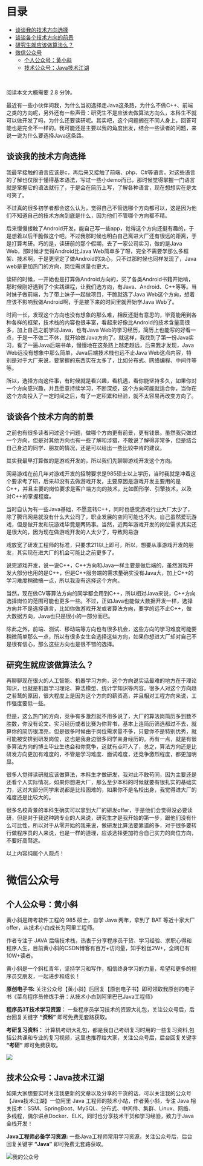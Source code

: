 # 目录

  * [谈谈我的技术方向选择](#谈谈我的技术方向选择)
  * [谈谈各个技术方向的前景](#谈谈各个技术方向的前景)
  * [研究生就应该做算法么？](#研究生就应该做算法么？)
* [微信公众号](#微信公众号)
  * [个人公众号：黄小斜](#个人公众号：黄小斜)
  * [技术公众号：Java技术江湖](#技术公众号：java技术江湖)


​

阅读本文大概需要 2.8 分钟。

最近有一些小伙伴问我，为什么当初选择走Java这条路，为什么不做C++、前端之类的方向呢，另外还有一些声音：研究生不是应该去做算法方向么，本科生不就可以做开发了吗，为什么还要读研呢。其实吧，这个问题搁在不同人身上，回答可能也是完全不一样的。我可能还是主要以我的角度出发，结合一些读者的问题，来说一说为什么要选择Java这条路。

## 谈谈我的技术方向选择

我最早接触的语言应该是c，再后来又接触了前端、php、C#等语言，对这些语言的了解也仅限于懂得基本语法，写过一些小demo而已，那时候觉得掌握一门语言就是掌握它的语法就行了，于是会在简历上写，了解各种语言，现在想想实在是太可笑了。

不过真的很多初学者都会这么认为，觉得自己不管选哪个方向都可以，这是因为他们不知道自己的技术方向到底是什么，因为他们不管哪个方向都不精。

后来慢慢接触了Android开发，能自己写一些app，觉得这个方向还挺有趣的，于是想着以后干脆做这个吧。不过我那时候也明白自己离进大厂还有很远的距离，于是打算考研。巧的是，读研前的那个假期，去了一家公司实习，做的是Java Web，那时候才觉得Android比Java Web简单多了呀，完全不需要学那么多框架、技术啊，于是更坚定了做Android的决心，只不过那时候也同样发现了，Java web是更加热门的方向，岗位需求量也更大。

读研的时候，一开始也是打算做Android方向的，买了各类Android书籍开始啃，那时候刚好遇到了个实践课程，让我们选方向，有Java、Android、C++等等。当时妹子做前端，为了带上妹子一起做项目，干脆就选了Java Web这个方向，想着应该不影响我做Android啊，于是接下来的时间里就开始学Java Web了。

时间一长，发现这个方向也没有想象的那么难，相反还挺有意思的，毕竟能用到各种各样的框架，技术栈的内容也很丰富，看起来好像比Android的技术含量高很多，加上自己之前学过Java，也有Java Web的学习经历，简历上也能写的好看一点，于是一不做二不休，就开始做Java方向了。就这样，我找到了第一份Java实习，看了一遍Java后端书单，慢慢地在这条路上越走越远，后来我才发现，Java Web远没有想象中那么简单，Java后端技术栈也远不止Java Web这点内容，特别是对于大厂来说，要掌握的东西实在太多了，比如分布式、网络编程、中间件等等。

所以，选择方向这件事，有时候就是看兴趣，看机遇，看你能坚持多久，如果你对一个方向感兴趣，并且愿意持续学习，不断深挖，这个方向可能就适合你，当你在这个方向投入了一定时间之后，有了一定积累和经验，就不太容易再改变方向了。

## 谈谈各个技术方向的前景

之前也有很多读者问过这个问题，做哪个方向更有前景，更有钱景。虽然我只做过一个方向，但是对其他方向也有一些了解和涉猎，不敢说了解得非常多，但是结合自己身边的同学、朋友的情况，还是可以给出一些比较中肯的建议。

其实我最早打算做的是游戏开发的，所以我们先聊聊游戏开发这个方向。

网易游戏在前几年对游戏开发的招聘要求是985硕士以上学历，当时我就是冲着这个要求考了研，后来却没有去做游戏开发，主要原因是游戏开发主要用的是C++，并且主要的岗位要求是客户端方向的技术，比如图形学、引擎技术，以及对C++的掌握程度。

当时自认为有一些Java基础，不愿意转C++，同时也感觉游戏行业大厂太少了，除了腾讯网易就没有什么大公司了，职业发展的空间可能也不大。自己虽然爱玩游戏，但是做开发和玩游戏毕竟是两码事。当然，近两年游戏开发的岗位需求其实还是很大的，因为现在做游戏开发的人太少了，导致网易游

戏放宽了研发工程师的标准，只要求211以上即可，所以，想要从事游戏开发的朋友，其实现在进大厂的机会可能比之前更多了。

说完游戏开发，说一说C++，C++方向和Java一样主要是做后端的，虽然游戏开发大部分也用的是C++，但是C++服务端的需求量确实没有Java大，加上C++的学习难度稍微搞一点，所以我没有选择这个方向。

当然，现在做CV等算法方向的同学都会用到C++，所以相对Java来说，C++方向选择岗位的范围可能也更多一些。不过，正如Java也能做大数据开发一样，选择方向并不是选择语言，比如你做游戏开发或者算法方向，要学的远不止C++，做大数据方向，Java也只是很小的一部分而已。

除此之外，前端、测试、移动端等方向也有很多机会，这些方向的学习难度可能要稍微简单那么一点，所以有很多女生会选择这些方向，如果你想进大厂却对自己不是很有信心，那么这些方向也是很不错的选择。

## 研究生就应该做算法么？

再聊聊现在很火的人工智能、机器学习方向，这个方向说实话最难的地方在于理论知识，也就是机器学习理论、算法模型、统计学知识等内容。很多人对这个方向趋之若鹜的原因，很大程度上是因为这个方向的薪资高，并且相对工程方向来说，工作强度要低一些。

但是，这么热门的方向，竞争有多激烈就不用多说了，大厂的算法岗简历多到数不胜数，你没有论文、实习经历或者比赛为你背书，基本上连简历筛选都过不去，就算你的简历很漂亮，但是很多时候由于岗位需求量不多，只要你不是特别优秀，就可能被安排到研发岗位，这也是我身边很多同学亲身经历的。再有一点，就是有很多算法方向的博士毕业生也会和你竞争，这就有点吓人了，总之，算法方向还是比研发方向更加有难度的，不管是学习难度、面试难度，还竞争激烈程度，都更加明显。

很多人觉得读研就应该做算法，本科生才做研发，我对此不敢苟同，因为主要还是还看个人实际情况，如果你想进大厂，那么至少本科的时候就要有很扎实的基础实力，这对大部分同学来说都是比较困难的，如果你不是名校出身，我觉得进大厂的难度还是比较大的。

很多名校背景的本科生确实可以拿到大厂的研发offer，于是他们会觉得没必要读研，但是对于我这种跨专业的人来说，研究生才是我开始的第一步，跟他们没有什么可比性，所以对于从零开始的我来说，做研发比算法要靠谱的多，对于很多要转行做程序员的人来说，也是一样的道理，应该选择更加符合自己实力的岗位方向，不要好高骛远。

以上内容纯属个人观点！


# 微信公众号

## 个人公众号：黄小斜

黄小斜是跨考软件工程的 985 硕士，自学 Java 两年，拿到了 BAT 等近十家大厂 offer，从技术小白成长为阿里工程师。

作者专注于 JAVA 后端技术栈，热衷于分享程序员干货、学习经验、求职心得和程序人生，目前黄小斜的CSDN博客有百万+访问量，知乎粉丝2W+，全网已有10W+读者。

黄小斜是一个斜杠青年，坚持学习和写作，相信终身学习的力量，希望和更多的程序员交朋友，一起进步和成长！

**原创电子书:**
关注公众号【黄小斜】后回复【原创电子书】即可领取我原创的电子书《菜鸟程序员修炼手册：从技术小白到阿里巴巴Java工程师》

**程序员3T技术学习资源：** 一些程序员学习技术的资源大礼包，关注公众号后，后台回复关键字 **“资料”** 即可免费无套路获取。	

**考研复习资料：** 
计算机考研大礼包，都是我自己考研复习时用的一些复习资料,包括公共课和专业的复习视频，这里也推荐给大家，关注公众号后，后台回复关键字 **“考研”** 即可免费获取。	

![](https://img-blog.csdnimg.cn/20190829222750556.jpg)


## 技术公众号：Java技术江湖

如果大家想要实时关注我更新的文章以及分享的干货的话，可以关注我的公众号【Java技术江湖】一位阿里 Java 工程师的技术小站，作者黄小斜，专注 Java 相关技术：SSM、SpringBoot、MySQL、分布式、中间件、集群、Linux、网络、多线程，偶尔讲点Docker、ELK，同时也分享技术干货和学习经验，致力于Java全栈开发！

**Java工程师必备学习资源:** 一些Java工程师常用学习资源，关注公众号后，后台回复关键字 **“Java”** 即可免费无套路获取。

![我的公众号](https://img-blog.csdnimg.cn/20190805090108984.jpg)

